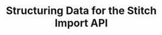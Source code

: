 ---
# -------------------------- #
#          PAGE INFO         #
# -------------------------- #

title: Structuring Data for the Stitch Import API
permalink: /developers/import-api/guides/structure-data-for-the-import-api
summary: &summary "Best practices and tips for structuring data in Import API requests."

doc-type: "concept"

product-type: "import-api"
content-type: "guide"
content-id: "structure-data"

key: "import-api-structure-data"

layout: general
sidebar: on-page

icon: json
order: 3


# -------------------------- #
#      GUIDE PAGE INFO       #
# -------------------------- #

## This is used only on the /import-api/guides page.

display-title: "Structuring and typing Import API data"
description: *summary


# -------------------------- #
#   RELATED SIDEBAR LINKS    #
# -------------------------- #

related:
  - title: "Import API reference"
    link: "{{ link.import-api.api | prepend: site.baseurl }}"

  - title: "Sequencing data for the Import API"
    link: "{{ link.import-api.guides.sequence-data | prepend: site.baseurl }}"

  - title: "Understanding loading behavior"
    link: "{{ link.destinations.storage.loading-behavior | prepend: site.baseurl }}"



# -------------------------- #
#            INTRO           #
# -------------------------- #

intro: |
  {% include misc/data-files.html %}

  {% include tip.html content="**Set up a test Import API integration!** We recommend setting up a test Import API integration while developing your script. This ensures that you can try different structuring and typing approaches while figuring out what works for you." %}

  Stitch’s Import API allows you to push arbitrary data from a source to your Stitch account. 

  In this guide, we'll cover what you need to know about structuring and typing the data you send to the Import API:

  {% for section in page.sections %}
  - [{{ section.summary }}](#{{ section.anchor }})
  {% endfor %}

# -------------------------- #
#           CONTENT          #
# -------------------------- #

sections:
  - title: "Endpoints in this guide"
    anchor: "endpoints"
    summary: "The endpoints in this guide"
    content: |
      {% include misc/icons.html %}
      The Import API has two endpoints that accept and persist data to your Stitch destination:

      {% assign endpoint = site.data.import-api.core-objects %}
      {% assign types = "batch|push" | split:"|" %}
      {% assign comparison-attributes = "accepts-multiple-records|accepts-multiple-tables|enforces-data-types|requires-primary-keys" | split:"|" %}

      <table>
      <tr>
      <td class="attribute-name"></td>
      {% for type in types %}
      <td width="35%; fixed">
      <strong>{{ endpoint[type]name }}</strong>
      </td>
      {% endfor %}
      </tr>
      <tr>
      <td class="attribute-name"><strong>Resource URL</strong></td>
      {% for type in types %}
      <td>
      <a href="{{ link.import-api.api | prepend: site.baseurl | append: endpoint[type]anchor }}">{{ endpoint[type]url }}</a>
      </td>
      {% endfor %}
      </tr>
      {% for attribute in comparison-attributes %}
      <tr>
      <td class="attribute-name">
      <strong>
      {{ attribute | replace:"-"," " | capitalize | replace:"primary keys","Primary Keys" }}
      </strong>
      </td>
      {% for type in types %}
      <td>
      {% case endpoint[type]comparison[attribute]support %}
      {% when true %}
      <p><strong>{{ supported | replace:"TOOLTIP","Supported" }} Supported</strong></p>
      {% when false %}
      <p><strong>{{ not-supported | replace:"TOOLTIP","Not supported"}} Unsupported</strong></p>
      {% else %}
      {{ endpoint[type]comparison[attribute]support | flatify | markdownify }}
      {% endcase %}
      {{ endpoint[type]comparison[attribute]note | flatify | markdownify }}
      </td>
      {% endfor %}
      </tr>
      {% endfor %}
      </table>

      **Note**: We recommend using the Batch endpoint for sending data to the Import API. The Push endpoint is mentioned only as a comparison to the Batch endpoint and as a reference for existing Import API scripts.

  - title: "Structuring guidelines"
    anchor: "structuring-guidelines"
    summary: "Some general guidelines for structuring Import API data"
    content: |
      {% for subsection in section.subsections %}
      - [{{ subsection.title }}](#{{ subsection.anchor }})
      {% endfor %}
    subsections:
      - title: "General guidelines"
        anchor: "general-guidelines"
        content: |
          When developing your Import API script, you should keep these general guidelines in mind:

          - **Field names shouldn't include reserved words**. This includes the keywords [reserved by Stitch]({{ link.destinations.storage.reserved-keywords | prepend: site.baseurl }}) and by [your destination]({{ link.destinations.storage.reserved-keywords | prepend: site.baseurl | append: "#destination-reserved-keywords" }}). For example: Fields shouldn't contain `{{ system-column.prefix }}`, a Stitch system prefix.

          - **Fields should contain one data type per field.** This affects not only how data is typed in your destination, but the resulting structure of destination tables. Refer to the [Data typing section](#changed-data-type-handling) for more info.

      - title: "Guidelines for request bodies"
        anchor: "request-body-requirements"
        content: |
          We recommend using the Batch endpoint to send data to the Import API. As such, this section only contains the request body requirements for the Batch endpoint.

          Request bodies sent to the Batch endpoint must be valid JSON and adhere to the following: 

          {% assign common-request-requirements = site.data.import-api.general.request-body-requirements.common %}
          {% assign batch-request-requirements = site.data.import-api.general.request-body-requirements.batch %}

          {% assign all-request-requirements = batch-request-requirements | concat: common-request-requirements %}

          {% assign batch-requirements = link.import-api.api | prepend: site.baseurl | append: "#batch-data--arguments" %}

          {% for requirement in all-request-requirements %}
          - {{ requirement | replace:"#[NAME]-data--arguments",batch-requirements | flatify | markdownify }}
          {% endfor %}
      
  - title: "Defining tables and Primary Keys"
    anchor: "tables-and-primary-keys"
    summary: "How to define tables and Primary Keys"
    content: |
      {% for subsection in section.subsections %}
      - [{{ subsection.title }}](#{{ subsection.anchor }})
      {% endfor %}

    subsections:
      - title: "Tables"
        anchor: "tables"
        content: |
          Tables are dynamically generated based on the `table_name` specified in Import API requests. All tables pushed using the same API access token will be created in the same schema in your destination. You can find the name of [the schema for your Import API integration]({{ 
          link.destinations.storage.stitch-schema | prepend: site.baseurl | append:"#integration-schema-names" }}) by logging into Stitch.

          Generally, we recommend creating one table for each type of record you want to push to the Import API. For example: If you have customer and product data, you should create two tables - one for `customers` and one for `products`.

          Every record pushed to a table should have the same structure. For example: If a `customers` table contains `customer_id`, `name`, and `email` fields, every customer record pushed into this table should contain those fields.

          **Note**: The Import API doesn't support methods for specifically creating or deleting a table. If you need to delete a table, you should drop it in your destination and prevent any new data for the table from being pushed to the Import API. Any data accepted by Stitch will still be processed, even if the destination table has been dropped.

      - title: "Primary Keys"
        anchor: "primary-keys"
        content: |
          While Primary Keys are optional when using the [Batch endpoint]({{ site.data.import-api.core-objects.batch.anchor | prepend: link.import-api.api | prepend: site.baseurl }}), they will determine how Stitch loads data for the table:

          - **For tables with Primary Keys**, Stitch will use Primary Key columns to de-dupe data during the Loading phase of the replication process. This ensures that only the most recent version of a record is loaded into the destination.

          - **If a table doesn't have a Primary Key, or if the destination only supports Append-Only loading**, records will be appended to the end of the table as new rows. Existing rows will not be updated. Refer to the [Understanding loading behavior guide]({{ link.destinations.storage.loading-behavior | prepend: site.baseurl }}) for more info and examples.

          A table's Primary Keys are defined using the `key_names` property in the [Batch endpoint]({{ site.data.import-api.core-objects.batch.anchor | prepend: link.import-api.api | prepend: site.baseurl }}). For example:

          ```json
          {
            "key_names":[
                "id"
             ],
             "table_name":"customers",
             "schema":{
                "properties":{
                   "id":{
                      "type":"integer"
                   },
                   "name":{
                      "type":"string"
                   },
                   "age":{
                      "type":"integer"
                   },
                   "has_magic":{
                      "type":"boolean"
                   }
                }
             },
             "messages":[
                {
                   "action":"upsert",
                   "sequence":1565880017,
                   "data":{
                      "id":1,
                      "name":"Finn",
                      "age":15,
                      "has_magic":false
                   }
                }
             ]
          }
          ```

          If you choose to define Primary Keys, keep the following in mind:

          - Every record in a table must have a Primary Key.
          - Primary Key columns should only contain a single data type.
          - Primary Keys cannot be null.
          - Primary Key values must be unique. For composite keys, the value of all combined values must be unique across all records in the table.

            For example: Let's assume that `event_id`, `app_id`, and `created_at` are the Primary Keys for the table containing these records:

            ```json
            [
               {
                  "event_id": 1,
                  "app_id": 1,
                  "created_at":"2019-08-20T00:00:00+00:00"
               },
               {
                  "event_id":2,
                  "app_id": 1,
                  "created_at":"2019-08-20T00:00:00+00:00"
               }
            ]
            ```

            While `app_id` and `created_at` have two identical values between these records, the `event_id` makes the records unique.

          - Every column in the `key_names` property must be present in both the request's Schema object and in every record for the table. For example:

            ```json
            {
              "key_names": ["id","created_at"]
            }
            ```

            In this case, the Schema object must contain `id` and `created_at` properties. Every record must contain also contain these properties or the Import API will return the following error:

            ```json
            {
              "error": "Record is missing key property <KEY_NAME>"
            }
            ```

  - title: "Data typing"
    anchor: "data-typing"
    summary: "How data typing works in the Import API"
    content: |
      How data is typed depends on what endpoint you're using to push data to the Import API:

      {% for subsection in section.subsections %}
      - [{{ subsection.title | flatify | remove: " data typing" }}](#{{ subsection.anchor }})
      {% endfor %}

      **Note**: We recommend using the Batch endpoint for sending data to the Import API. The Push endpoint is mentioned only as a comparison to the Batch endpoint and as a reference for existing Import API scripts.

    subsections:
      - title: "Batch ({{ site.data.import-api.core-objects.batch.url }}) endpoint data typing"
        anchor: "create-a-batch-endpoint-data-typing"
        content: |
          When using the Batch endpoint, Stitch will assign data types based on the JSON schema in the [Schema object]({{ site.data.import-api.data-structures.schema.section | prepend: link.import-api.api | prepend: site.baseurl }}) in the request.

          For example: This is the schema for a table named `customers`:

          ```json
          {
             "schema":{
                "properties":{
                   "id":{
                      "type":"integer"
                   },
                   "name":{
                      "type":"string"
                   },
                   "age":{
                      "type":"number"
                   },
                   "has_magic":{
                      "type":"boolean"
                   }
                }
             }
          }
          ```

          A record sent to the Import API for the `customers` table could look like this:

          ```json
          {
             "action":"upsert",
             "sequence":1565880017,
             "data":{
                "id":1,
                "name":"Finn",
                "age":15,
                "has_magic":false
             }
          }
          ```

          This data point would create a table similar to the following, depending on the data types used by your destination:

          | id (integer) | name (string)  | age (integer) | has_magic (boolean) |
          |--------------+----------------+---------------+---------------------|
          | 1            | Finn           | 15            | false               |
          
          
          Records sent to the Import API must adhere to the JSON schema for the table that contains them, or the API will return a `400` response and an error similar to the following:

          ```json
          {
            "error": "Record 0 did not conform to schema: #/<FIELD_NAME>: expected: <DATA_TYPE>, found: <DATA_TYPE>"
          }
          ```

          Refer to the **Errors** in the [Batch endpoint documentation]({{ site.data.import-api.core-objects.batch.anchor | append:"--returns" | prepend: link.import-api.api | prepend: site.baseurl }}) for a list of errors and their causes.

        sub-subsections:
          - title: "JSON schemas in the Batch endpoint"
            anchor: "json-schemas-batch-endpoint"
            content: |
              The schema specified in a request's Schema object must be a valid JSON schema. The Batch endpoint uses [jsonschema 2.6.0]({{ site.data.import-api.resources.jsonschema.docs }}){:target="new"}, a JSON Schema implementation for Python, to validate JSON schemas.

              Walking through creating a JSON schema is outside the scope of this guide, but [the official Understanding JSON Schema reference]({{ site.data.import-api.resources.jsonschema.reference }}){:target="new"} is a good resource for getting started. When you're ready, you can use [jsonschema.net](https://jsonschema.net/){:target="new"} to test and validate your own schemas.

      - title: "Push ({{ site.data.import-api.core-objects.push.url }}) endpoint data typing"
        anchor: "push-data-endpoint-data-typing"
        content: |
          {% include note.html type="single-line" content="**Use the Batch endpoint for the best data typing experience.** The Push endpoint doesn't allow you to specify or enforce data types, which may lead to inconsistencies when data types change. The [Batch endpoint](#create-a-batch-endpoint-data-typing) allows this via a JSON schema you supply." %}

          When using the Push endpoint, Stitch will type the data based on the value's JSON data type. The Import API doesn't infer data types on its own.

          As JSON doesn't explicitly enforce data types, all data typing needs to be handled withing your data source and Import API script.

          For example:

          ```json
          {
             "id":1,
             "cost":3.14,
             "tax":"1.00"
             "modified_at":"2019-08-13T21:25:03+0000"
          }
          ```

          This data point would create a table similar to the following, depending on the data types used by your destination:

          | id (integer) | cost (double)  | tax (string) | modified_at (string)     |
          |--------------+----------------+--------------+--------------------------|
          | 1            | 3.14           | 1.00         | 2019-08-13T21:25:03+0000 |

          <br>
          Consider the `modified_at` field in the example. Even though this field contains an ISO 8601 formatted timestamp, the Import API won't type this column as a `timestamp` in the destination. This is because it's being sent as a JSON string.

          While JSON doesn't allow for defining data types, you can use the [Batch endpoint](#create-a-batch-endpoint-data-typing) instead. This endpoint accepts a JSON schema and will enforce the data types it declares for each field.
        sub-subsections:
          - title: "Changed data type handling in the Push endpoint"
            anchor: "changed-data-type-handling-push-endpoint"
            content: |
              The Push endpoint considers data types on a record-by-record basis. If a field's data type changes from one record to the next, all data types received via the Push endpoint will be used when the data is loaded. In the destination, this will look like a field's values have been "split" between columns.

              For example: Consider the `cost` values for each of the following records:

              ```json
              {
                 "id":1,
                 "cost":3.14,         // number
                 "tax":"1.00"
                 "modified_at":"2019-08-13T21:25:03+0000"
              },
              {
                 "id":2,
                 "cost":10,           // integer
                 "tax":"2.45"
                 "modified_at":"2019-08-13T21:34:14+0000"
              },
              {
                 "id":3,
                 "cost":5.61,         // number
                 "tax":".55"
                 "modified_at":"2019-08-13T21:35:04+0000"
              }
              ```

              As a result of the `cost` values changing between records, the destination table would look like this:

              | id (integer) | cost (double)  | cost__it (integer) | tax (string) | modified_at (string)     |
              |--------------+----------------+--------------------+--------------+--------------------------|
              | 1            | 3.14           | _null_             | 1.00         | 2019-08-13T21:25:03+0000 |
              | 2            | _null_         | 10                 | 2.45         | 2019-08-13T21:34:14+0000 |
              | 3            | 5.61           | _null_             |  .55         | 2019-08-13T21:35:04+0000 |

              To prevent this from occurring, each field should only ever contain a single data type. You can resolve column splits by:

              1. Using a view in your destination to coerce the data types
              2. Fixing the issue in the source, [enforcing data typing](#enforcing-data-types-in-push-endpoint), dropping the destination table, and re-pushing all historical data to Stitch. The table will be re-created with the correct data types.

          - title: "Enforcing data types in the Push endpoint"
            anchor: "enforcing-data-types-in-push-endpoint"
            content: |
              The only way to enforce data types using the Push endpoint is to use [Transit]({{ site.data.import-api.resources.transit.url }}){:target="new"}, as JSON on its own doesn't allow for defining data types. You can use Transit libraries in your Import API script to specify data types for various fields.

              Otherwise, we recommend using the [Batch endpoint](#create-a-batch-endpoint-data-typing). This endpoint accepts a JSON schema and will enforce the data types it declares for each field.
---